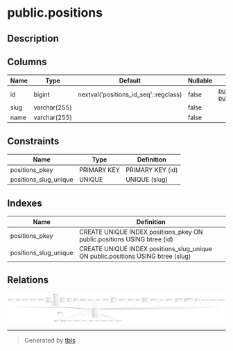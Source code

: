 # public.positions

## Description

## Columns

| Name | Type         | Default                               | Nullable | Children                                                                            |
| ---- | ------------ | ------------------------------------- | -------- | ----------------------------------------------------------------------------------- |
| id   | bigint       | nextval('positions_id_seq'::regclass) | false    | [public.users](public.users.md) [public.branch_position](public.branch_position.md) |
| slug | varchar(255) |                                       | false    |                                                                                     |
| name | varchar(255) |                                       | false    |                                                                                     |

## Constraints

| Name                  | Type        | Definition       |
| --------------------- | ----------- | ---------------- |
| positions_pkey        | PRIMARY KEY | PRIMARY KEY (id) |
| positions_slug_unique | UNIQUE      | UNIQUE (slug)    |

## Indexes

| Name                  | Definition                                                                       |
| --------------------- | -------------------------------------------------------------------------------- |
| positions_pkey        | CREATE UNIQUE INDEX positions_pkey ON public.positions USING btree (id)          |
| positions_slug_unique | CREATE UNIQUE INDEX positions_slug_unique ON public.positions USING btree (slug) |

## Relations

![er](public.positions.svg)

---

> Generated by [tbls](https://github.com/k1LoW/tbls)
